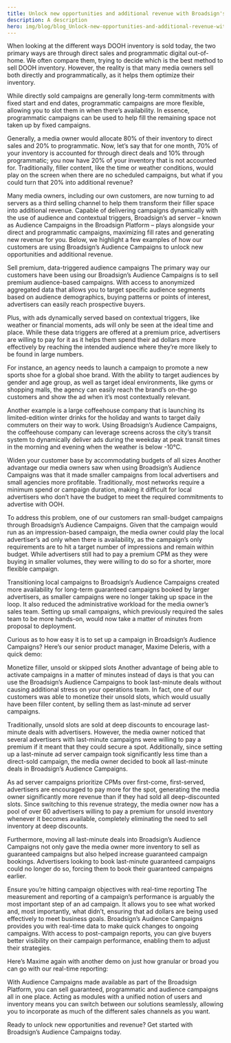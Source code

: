 ```yaml
---
title: Unlock new opportunities and additional revenue with Broadsign's Audience Campaigns
description: A description
hero: img/blog/blog_Unlock-new-opportunities-and-additional-revenue-with-Broadsigns-DOOH-Ad-Server.jpg
---
```


When looking at the different ways DOOH inventory is sold today, the two primary ways are through direct sales and programmatic digital out-of-home. We often compare them, trying to decide which is the best method to sell DOOH inventory. However, the reality is that many media owners sell both directly and programmatically, as it helps them optimize their inventory.

While directly sold campaigns are generally long-term commitments with fixed start and end dates, programmatic campaigns are more flexible, allowing you to slot them in when there’s availability. In essence, programmatic campaigns can be used to help fill the remaining space not taken up by fixed campaigns.

Generally, a media owner would allocate 80% of their inventory to direct sales and 20% to programmatic. Now, let’s say that for one month, 70% of your inventory is accounted for through direct deals and 10% through programmatic; you now have 20% of your inventory that is not accounted for. Traditionally, filler content, like the time or weather conditions, would play on the screen when there are no scheduled campaigns, but what if you could turn that 20% into additional revenue?

Many media owners, including our own customers, are now turning to ad servers as a third selling channel to help them transform their filler space into additional revenue. Capable of delivering campaigns dynamically with the use of audience and contextual triggers, Broadsign’s ad server – known as Audience Campaigns in the Broadsign Platform –  plays alongside your direct and programmatic campaigns, maximizing fill rates and generating new revenue for you. Below, we highlight a few examples of how our customers are using Broadsign’s Audience Campaigns to unlock new opportunities and additional revenue.

Sell premium, data-triggered audience campaigns
The primary way our customers have been using our Broadsign’s Audience Campaigns is to sell premium audience-based campaigns. With access to anonymized aggregated data that allows you to target specific audience segments based on audience demographics, buying patterns or points of interest, advertisers can easily reach prospective buyers.

Plus, with ads dynamically served based on contextual triggers, like weather or financial moments, ads will only be seen at the ideal time and place. While these data triggers are offered at a premium price, advertisers are willing to pay for it as it helps them spend their ad dollars more effectively by reaching the intended audience where they’re more likely to be found in large numbers.

For instance, an agency needs to launch a campaign to promote a new sports shoe for a global shoe brand. With the ability to target audiences by gender and age group, as well as target ideal environments, like gyms or shopping malls, the agency can easily reach the brand’s on-the-go customers and show the ad when it’s most contextually relevant.

Another example is a large coffeehouse company that is launching its limited-edition winter drinks for the holiday and wants to target daily commuters on their way to work. Using Broadsign’s Audience Campaigns, the coffeehouse company can leverage screens across the city’s transit system to dynamically deliver ads during the weekday at peak transit times in the morning and evening when the weather is below -10°C.

Widen your customer base by accommodating budgets of all sizes
Another advantage our media owners saw when using Broadsign’s Audience Campaigns was that it made smaller campaigns from local advertisers and small agencies more profitable. Traditionally, most networks require a minimum spend or campaign duration, making it difficult for local advertisers who don’t have the budget to meet the required commitments to advertise with OOH.

To address this problem, one of our customers ran small-budget campaigns through Broadsign’s Audience Campaigns. Given that the campaign would run as an impression-based campaign, the media owner could play the local advertiser’s ad only when there is availability, as the campaign’s only requirements are to hit a target number of impressions and remain within budget. While advertisers still had to pay a premium CPM as they were buying in smaller volumes, they were willing to do so for a shorter, more flexible campaign.

Transitioning local campaigns to Broadsign’s Audience Campaigns created more availability for long-term guaranteed campaigns booked by larger advertisers, as smaller campaigns were no longer taking up space in the loop. It also reduced the administrative workload for the media owner’s sales team. Setting up small campaigns, which previously required the sales team to be more hands-on, would now take a matter of minutes from proposal to deployment.

Curious as to how easy it is to set up a campaign in Broadsign’s Audience Campaigns? Here’s our senior product manager, Maxime Deleris, with a quick demo:

Monetize filler, unsold or skipped slots
Another advantage of being able to activate campaigns in a matter of minutes instead of days is that you can use the Broadsign’s Audience Campaigns to book last-minute deals without causing additional stress on your operations team. In fact, one of our customers was able to monetize their unsold slots, which would usually have been filler content, by selling them as last-minute ad server campaigns.

Traditionally, unsold slots are sold at deep discounts to encourage last-minute deals with advertisers. However, the media owner noticed that several advertisers with last-minute campaigns were willing to pay a premium if it meant that they could secure a spot. Additionally, since setting up a last-minute ad server campaign took significantly less time than a direct-sold campaign, the media owner decided to book all last-minute deals in Broadsign’s Audience Campaigns.

As ad server campaigns prioritize CPMs over first-come, first-served, advertisers are encouraged to pay more for the spot, generating the media owner significantly more revenue than if they had sold all deep-discounted slots. Since switching to this revenue strategy, the media owner now has a pool of over 60 advertisers willing to pay a premium for unsold inventory whenever it becomes available, completely eliminating the need to sell inventory at deep discounts.

Furthermore, moving all last-minute deals into Broadsign’s Audience Campaigns not only gave the media owner more inventory to sell as guaranteed campaigns but also helped increase guaranteed campaign bookings. Advertisers looking to book last-minute guaranteed campaigns could no longer do so, forcing them to book their guaranteed campaigns earlier.

Ensure you’re hitting campaign objectives with real-time reporting
The measurement and reporting of a campaign’s performance is arguably the most important step of an ad campaign. It allows you to see what worked and, most importantly, what didn’t, ensuring that ad dollars are being used effectively to meet business goals. Broadsign’s Audience Campaigns provides you with real-time data to make quick changes to ongoing campaigns. With access to post-campaign reports, you can give buyers better visibility on their campaign performance, enabling them to adjust their strategies.

Here’s Maxime again with another demo on just how granular or broad you can go with our real-time reporting:

With Audience Campaigns made available as part of the Broadsign Platform, you can sell guaranteed, programmatic and audience campaigns all in one place. Acting as modules with a unified notion of users and inventory means you can switch between our solutions seamlessly, allowing you to incorporate as much of the different sales channels as you want.

Ready to unlock new opportunities and revenue? Get started with Broadsign’s Audience Campaigns today.
